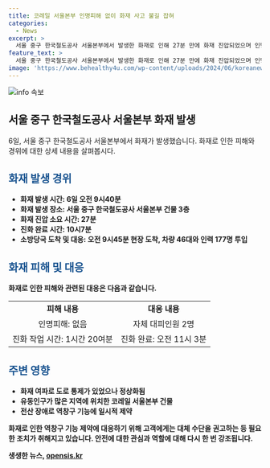 ```yaml
---
title: 코레일 서울본부 인명피해 없이 화재 사고 불길 잡혀
categories:
  - News
excerpt: >
  서울 중구 한국철도공사 서울본부에서 발생한 화재로 인해 27분 만에 화재 진압되었으며 인명피해는 없었음. 화재로 인한 청파로~서울역 서부 교차로 방면 도로 통제는 순차적으로 정상화되는 가운데, 코레일은 전산 장애로 역창구 서비스에 일시적 제약이 있으나 열차 운행은 정상 진행 중이라고 안내했다.
feature_text: >
  서울 중구 한국철도공사 서울본부에서 발생한 화재로 인해 27분 만에 화재 진압되었으며 인명피해는 없었음. 화재로 인한 청파로~서울역 서부 교차로 방면 도로 통제는 순차적으로 정상화되는 가운데, 코레일은 전산 장애로 역창구 서비스에 일시적 제약이 있으나 열차 운행은 정상 진행 중이라고 안내했다.
image: 'https://www.behealthy4u.com/wp-content/uploads/2024/06/koreanews.jpg'
---
```


<p><img src="https://www.behealthy4u.com/wp-content/uploads/2024/06/koreanews.jpg" alt="info 속보" /></p>

<h2 data-ke-size="size26">서울 중구 한국철도공사 서울본부 화재 발생</h2>

<p data-ke-size="size16">6일, 서울 중구 한국철도공사 서울본부에서 화재가 발생했습니다. 화재로 인한 피해와 경위에 대한 상세 내용을 살펴봅시다.</p>

<h2><b><span style="color: #1a5490;">화재 발생 경위</span><b></h2>

<ul>
  <li>화재 발생 시간: 6일 오전 9시40분</li>
  <li>화재 발생 장소: 서울 중구 한국철도공사 서울본부 건물 3층</li>
  <li>화재 진압 소요 시간: 27분</li>
  <li>진화 완료 시간: 10시7분</li>
  <li>소방당국 도착 및 대응: 오전 9시45분 현장 도착, 차량 46대와 인력 177명 투입</li>
</ul>

<h2><b><span style="color: #1a5490;">화재 피해 및 대응</span><b></h2>

<p data-ke-size="size16">화재로 인한 피해와 관련된 대응은 다음과 같습니다.</p>

<table>
  <tr>
    <td style="text-align: center; height: 17px;"><b>피해 내용</b></td>
    <td style="text-align: center; height: 17px;"><b>대응 내용</b></td>
  </tr>
  <tr>
    <td style="text-align: center; height: 17px;">인명피해: 없음</td>
    <td style="text-align: center; height: 17px;">자체 대피인원 2명</td>
  </tr>
  <tr>
    <td style="text-align: center; height: 17px;">진화 작업 시간: 1시간 20여분</td>
    <td style="text-align: center; height: 17px;">진화 완료: 오전 11시 3분</td>
  </tr>
</table>

<h2><b><span style="color: #1a5490;">주변 영향</span><b></h2>

<ul>
  <li>화재 여파로 도로 통제가 있었으나 정상화됨</li>
  <li>유동인구가 많은 지역에 위치한 코레일 서울본부 건물</li>
  <li>전산 장애로 역창구 기능에 일시적 제약</li>
</ul>

<p data-ke-size="size16">화재로 인한 역창구 기능 제약에 대응하기 위해 고객에게는 대체 수단을 권고하는 등 필요한 조치가 취해지고 있습니다. 안전에 대한 관심과 역할에 대해 다시 한 번 강조됩니다.</p>
생생한 뉴스, <a href="https://opensis.kr" rel="dofollow">opensis.kr</a>


